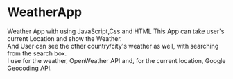 # WeatherApp
Weather App with using JavaScript,Css and HTML
This App can take user's current Location and show the Weather. <br>
And User can see the other country/city's weather as well, with searching from the search box. <br>
I use for the weather, OpenWeather API and, for the current location, Google Geocoding API. 
